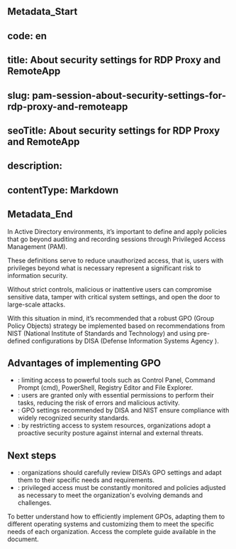 ## Metadata_Start 
## code: en
## title: About security settings for RDP Proxy and RemoteApp 
## slug: pam-session-about-security-settings-for-rdp-proxy-and-remoteapp 
## seoTitle: About security settings for RDP Proxy and RemoteApp 
## description:  
## contentType: Markdown 
## Metadata_End
In Active Directory environments, it’s important to define and apply policies that go beyond auditing and recording sessions through Privileged Access Management (PAM). 

These definitions serve to reduce unauthorized access, that is, users with privileges beyond what is necessary represent a significant risk to information security. 

Without strict controls, malicious or inattentive users can compromise sensitive data, tamper with critical system settings, and open the door to large-scale attacks.

With this situation in mind, it’s recommended that a robust GPO (Group Policy Objects) strategy be implemented based on recommendations from NIST (National Institute of Standards and Technology) and using pre-defined configurations by DISA (Defense Information Systems Agency ).

## Advantages of implementing GPO

* : limiting access to powerful tools such as Control Panel, Command Prompt (cmd), PowerShell, Registry Editor and File Explorer.
* : users are granted only with essential permissions to perform their tasks, reducing the risk of errors and malicious activity.
* : GPO settings recommended by DISA and NIST ensure compliance with widely recognized security standards.
* : by restricting access to system resources, organizations adopt a proactive security posture against internal and external threats.

## Next steps

* : organizations should carefully review DISA’s GPO settings and adapt them to their specific needs and requirements.
* : privileged access must be constantly monitored and policies adjusted as necessary to meet the organization's evolving demands and challenges.

To better understand how to efficiently implement GPOs, adapting them to different operating systems and customizing them to meet the specific needs of each organization. Access the complete guide available in the  document.